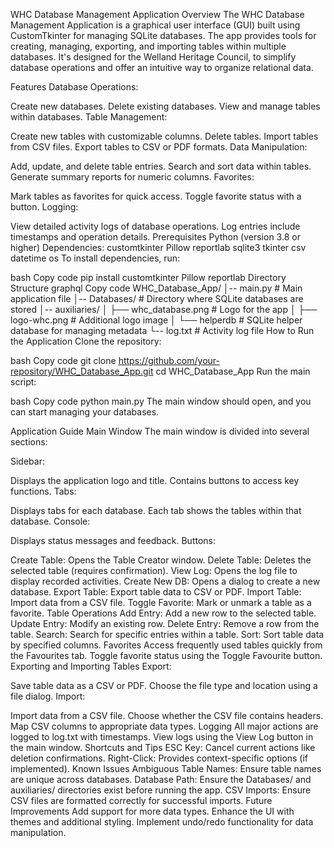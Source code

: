 WHC Database Management Application
Overview
The WHC Database Management Application is a graphical user interface (GUI) built using CustomTkinter for managing SQLite databases. The app provides tools for creating, managing, exporting, and importing tables within multiple databases. It's designed for the Welland Heritage Council, to simplify database operations and offer an intuitive way to organize relational data.

Features
Database Operations:

Create new databases.
Delete existing databases.
View and manage tables within databases.
Table Management:

Create new tables with customizable columns.
Delete tables.
Import tables from CSV files.
Export tables to CSV or PDF formats.
Data Manipulation:

Add, update, and delete table entries.
Search and sort data within tables.
Generate summary reports for numeric columns.
Favorites:

Mark tables as favorites for quick access.
Toggle favorite status with a button.
Logging:

View detailed activity logs of database operations.
Log entries include timestamps and operation details.
Prerequisites
Python (version 3.8 or higher)
Dependencies:
customtkinter
Pillow
reportlab
sqlite3
tkinter
csv
datetime
os
To install dependencies, run:

bash
Copy code
pip install customtkinter Pillow reportlab
Directory Structure
graphql
Copy code
WHC_Database_App/
│-- main.py            # Main application file
│-- Databases/         # Directory where SQLite databases are stored
│-- auxiliaries/
│   ├── whc_database.png  # Logo for the app
│   ├── logo-whc.png      # Additional logo image
│   └── helperdb          # SQLite helper database for managing metadata
└-- log.txt            # Activity log file
How to Run the Application
Clone the repository:

bash
Copy code
git clone https://github.com/your-repository/WHC_Database_App.git
cd WHC_Database_App
Run the main script:

bash
Copy code
python main.py
The main window should open, and you can start managing your databases.

Application Guide
Main Window
The main window is divided into several sections:

Sidebar:

Displays the application logo and title.
Contains buttons to access key functions.
Tabs:

Displays tabs for each database.
Each tab shows the tables within that database.
Console:

Displays status messages and feedback.
Buttons:

Create Table: Opens the Table Creator window.
Delete Table: Deletes the selected table (requires confirmation).
View Log: Opens the log file to display recorded activities.
Create New DB: Opens a dialog to create a new database.
Export Table: Export table data to CSV or PDF.
Import Table: Import data from a CSV file.
Toggle Favorite: Mark or unmark a table as a favorite.
Table Operations
Add Entry: Add a new row to the selected table.
Update Entry: Modify an existing row.
Delete Entry: Remove a row from the table.
Search: Search for specific entries within a table.
Sort: Sort table data by specified columns.
Favorites
Access frequently used tables quickly from the Favourites tab.
Toggle favorite status using the Toggle Favourite button.
Exporting and Importing Tables
Export:

Save table data as a CSV or PDF.
Choose the file type and location using a file dialog.
Import:

Import data from a CSV file.
Choose whether the CSV file contains headers.
Map CSV columns to appropriate data types.
Logging
All major actions are logged to log.txt with timestamps.
View logs using the View Log button in the main window.
Shortcuts and Tips
ESC Key: Cancel current actions like deletion confirmations.
Right-Click: Provides context-specific options (if implemented).
Known Issues
Ambiguous Table Names: Ensure table names are unique across databases.
Database Path: Ensure the Databases/ and auxiliaries/ directories exist before running the app.
CSV Imports: Ensure CSV files are formatted correctly for successful imports.
Future Improvements
Add support for more data types.
Enhance the UI with themes and additional styling.
Implement undo/redo functionality for data manipulation.
